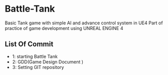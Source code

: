 # Battle-Tank
Basic Tank game with simple AI and advance control system in UE4 
Part of practice of game development using UNREAL ENGINE 4

  ## List Of Commit
  * 1: starting Battle Tank
  * 2: GDD(Game Design Document )
  * 3: Setting GIT repository
  

